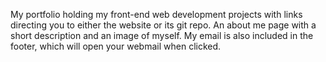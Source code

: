 My portfolio holding my front-end web development projects with links directing you to either the website or its git repo. An about me page with a short description and an image of myself. My email is also included in the footer, which will open your webmail when clicked.

